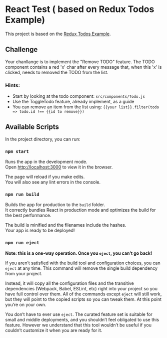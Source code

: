 # React Test ( based on Redux Todos Example)

This project is based on the [Redux Todos Example](https://github.com/reactjs/redux/tree/master/examples/todos).

## Challenge
Your chanllange is to implement the "Remove TODO" feature.
The TODO component contains a red 'x' char after every message that, when this 'x' is clicked, needs to removed the TODO from the list.

### Hints:
* Start by looking at the todo component: ` src/components/Todo.js `
* Use the ToggleTodo feature, already implement, as a guide
* You can remove an item from the list using: ` {{your list}}.filter(todo => todo.id !== {{id to remove}}) `

## Available Scripts

In the project directory, you can run:

### `npm start`

Runs the app in the development mode.<br>
Open [http://localhost:3000](http://localhost:3000) to view it in the browser.

The page will reload if you make edits.<br>
You will also see any lint errors in the console.

### `npm run build`

Builds the app for production to the `build` folder.<br>
It correctly bundles React in production mode and optimizes the build for the best performance.

The build is minified and the filenames include the hashes.<br>
Your app is ready to be deployed!

### `npm run eject`

**Note: this is a one-way operation. Once you `eject`, you can’t go back!**

If you aren’t satisfied with the build tool and configuration choices, you can `eject` at any time. This command will remove the single build dependency from your project.

Instead, it will copy all the configuration files and the transitive dependencies (Webpack, Babel, ESLint, etc) right into your project so you have full control over them. All of the commands except `eject` will still work, but they will point to the copied scripts so you can tweak them. At this point you’re on your own.

You don’t have to ever use `eject`. The curated feature set is suitable for small and middle deployments, and you shouldn’t feel obligated to use this feature. However we understand that this tool wouldn’t be useful if you couldn’t customize it when you are ready for it.

